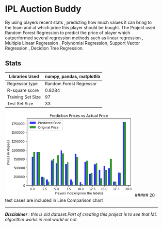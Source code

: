 # IPL Auction Buddy
By using players recent stats , predicting how much values it can bring to the team and at which price this player should be bought. 
The Project used Random Forest Regression to predict the price of player which outperformed several regression methods such as linear regression ,
Multiple Linear Regression , Polynomial Regression, Support Vector Regression , Decidion Tree Regression.

## Stats


| Libraries Used |numpy, pandas, matplotlib |
|-------|------|
|  Regressor type | Random Forest Regressor |
| R-square score    |0.8284|
| Training Set Size  |97|
| Test Set Size     | 33|
<img src="Prediction Vs. Original.png">
##### 20 test cases are included in Line Comparison chart

---
_**Disclaimer** : this is old dataset.Part of creating this project is to see that ML algorithm works in real world or not._
